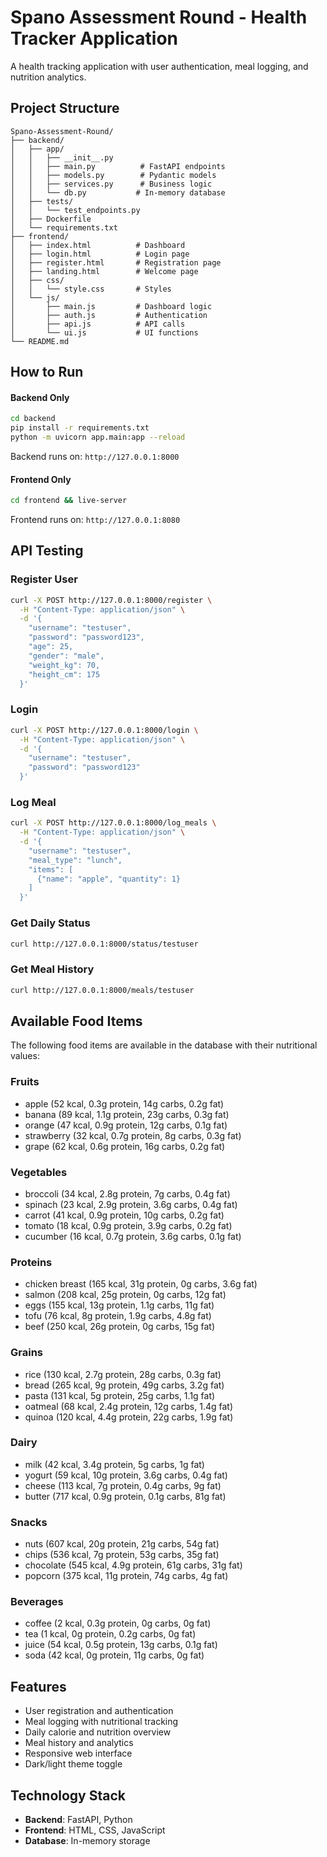 # Spano Assessment Round - Health Tracker Application

A health tracking application with user authentication, meal logging, and nutrition analytics.

## Project Structure

```
Spano-Assessment-Round/
├── backend/
│   ├── app/
│   │   ├── __init__.py
│   │   ├── main.py          # FastAPI endpoints
│   │   ├── models.py        # Pydantic models
│   │   ├── services.py      # Business logic
│   │   └── db.py           # In-memory database
│   ├── tests/
│   │   └── test_endpoints.py
│   ├── Dockerfile
│   └── requirements.txt
├── frontend/
│   ├── index.html          # Dashboard
│   ├── login.html          # Login page
│   ├── register.html       # Registration page
│   ├── landing.html        # Welcome page
│   ├── css/
│   │   └── style.css       # Styles
│   └── js/
│       ├── main.js         # Dashboard logic
│       ├── auth.js         # Authentication
│       ├── api.js          # API calls
│       └── ui.js           # UI functions
└── README.md
```

## How to Run

#### Backend Only
```bash
cd backend
pip install -r requirements.txt
python -m uvicorn app.main:app --reload
```
Backend runs on: `http://127.0.0.1:8000`

#### Frontend Only
```bash
cd frontend && live-server
```
Frontend runs on: `http://127.0.0.1:8080`

## API Testing

### Register User
```bash
curl -X POST http://127.0.0.1:8000/register \
  -H "Content-Type: application/json" \
  -d '{
    "username": "testuser",
    "password": "password123",
    "age": 25,
    "gender": "male",
    "weight_kg": 70,
    "height_cm": 175
  }'
```

### Login
```bash
curl -X POST http://127.0.0.1:8000/login \
  -H "Content-Type: application/json" \
  -d '{
    "username": "testuser",
    "password": "password123"
  }'
```

### Log Meal
```bash
curl -X POST http://127.0.0.1:8000/log_meals \
  -H "Content-Type: application/json" \
  -d '{
    "username": "testuser",
    "meal_type": "lunch",
    "items": [
      {"name": "apple", "quantity": 1}
    ]
  }'
```

### Get Daily Status
```bash
curl http://127.0.0.1:8000/status/testuser
```

### Get Meal History
```bash
curl http://127.0.0.1:8000/meals/testuser
```

## Available Food Items

The following food items are available in the database with their nutritional values:

### Fruits
- apple (52 kcal, 0.3g protein, 14g carbs, 0.2g fat)
- banana (89 kcal, 1.1g protein, 23g carbs, 0.3g fat)
- orange (47 kcal, 0.9g protein, 12g carbs, 0.1g fat)
- strawberry (32 kcal, 0.7g protein, 8g carbs, 0.3g fat)
- grape (62 kcal, 0.6g protein, 16g carbs, 0.2g fat)

### Vegetables
- broccoli (34 kcal, 2.8g protein, 7g carbs, 0.4g fat)
- spinach (23 kcal, 2.9g protein, 3.6g carbs, 0.4g fat)
- carrot (41 kcal, 0.9g protein, 10g carbs, 0.2g fat)
- tomato (18 kcal, 0.9g protein, 3.9g carbs, 0.2g fat)
- cucumber (16 kcal, 0.7g protein, 3.6g carbs, 0.1g fat)

### Proteins
- chicken breast (165 kcal, 31g protein, 0g carbs, 3.6g fat)
- salmon (208 kcal, 25g protein, 0g carbs, 12g fat)
- eggs (155 kcal, 13g protein, 1.1g carbs, 11g fat)
- tofu (76 kcal, 8g protein, 1.9g carbs, 4.8g fat)
- beef (250 kcal, 26g protein, 0g carbs, 15g fat)

### Grains
- rice (130 kcal, 2.7g protein, 28g carbs, 0.3g fat)
- bread (265 kcal, 9g protein, 49g carbs, 3.2g fat)
- pasta (131 kcal, 5g protein, 25g carbs, 1.1g fat)
- oatmeal (68 kcal, 2.4g protein, 12g carbs, 1.4g fat)
- quinoa (120 kcal, 4.4g protein, 22g carbs, 1.9g fat)

### Dairy
- milk (42 kcal, 3.4g protein, 5g carbs, 1g fat)
- yogurt (59 kcal, 10g protein, 3.6g carbs, 0.4g fat)
- cheese (113 kcal, 7g protein, 0.4g carbs, 9g fat)
- butter (717 kcal, 0.9g protein, 0.1g carbs, 81g fat)

### Snacks
- nuts (607 kcal, 20g protein, 21g carbs, 54g fat)
- chips (536 kcal, 7g protein, 53g carbs, 35g fat)
- chocolate (545 kcal, 4.9g protein, 61g carbs, 31g fat)
- popcorn (375 kcal, 11g protein, 74g carbs, 4g fat)

### Beverages
- coffee (2 kcal, 0.3g protein, 0g carbs, 0g fat)
- tea (1 kcal, 0g protein, 0.2g carbs, 0g fat)
- juice (54 kcal, 0.5g protein, 13g carbs, 0.1g fat)
- soda (42 kcal, 0g protein, 11g carbs, 0g fat)

## Features

- User registration and authentication
- Meal logging with nutritional tracking
- Daily calorie and nutrition overview
- Meal history and analytics
- Responsive web interface
- Dark/light theme toggle

## Technology Stack

- **Backend**: FastAPI, Python
- **Frontend**: HTML, CSS, JavaScript
- **Database**: In-memory storage
